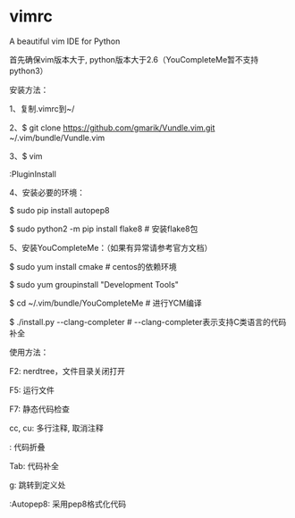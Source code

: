# vimrc
A beautiful vim IDE for Python

首先确保vim版本大于, python版本大于2.6（YouCompleteMe暂不支持python3）



安装方法：


1、复制.vimrc到~/


2、$ git clone https://github.com/gmarik/Vundle.vim.git ~/.vim/bundle/Vundle.vim


3、$ vim


  :PluginInstall


4、安装必要的环境：


  $ sudo pip install autopep8


  $ sudo python2 -m pip install flake8  # 安装flake8包


5、安装YouCompleteMe：（如果有异常请参考官方文档）


  $ sudo yum install cmake  # centos的依赖环境


  $ sudo yum groupinstall "Development Tools"  


  $ cd ~/.vim/bundle/YouCompleteMe # 进行YCM编译


  $ ./install.py --clang-completer     # --clang-completer表示支持C类语言的代码补全




使用方法：


F2:  nerdtree，文件目录关闭打开


F5:  运行文件


F7:  静态代码检查


<leader>cc, cu:  多行注释, 取消注释


<space>:  代码折叠


Tab:  代码补全


<leader>g:  跳转到定义处


:Autopep8:  采用pep8格式化代码
